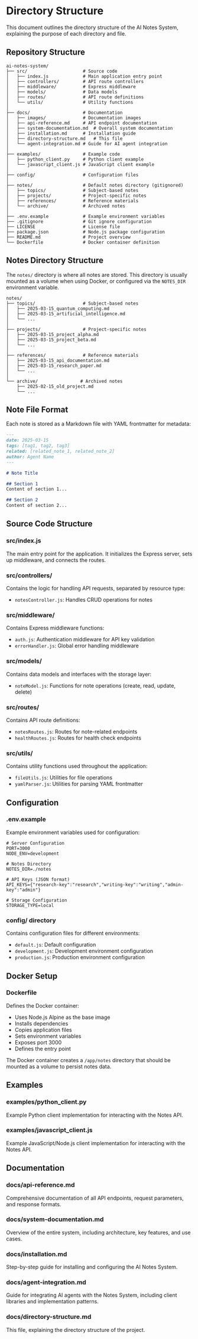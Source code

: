 # Directory Structure

This document outlines the directory structure of the AI Notes System, explaining the purpose of each directory and file.

## Repository Structure

```
ai-notes-system/
├── src/                     # Source code
│   ├── index.js             # Main application entry point
│   ├── controllers/         # API route controllers
│   ├── middleware/          # Express middleware
│   ├── models/              # Data models
│   ├── routes/              # API route definitions
│   └── utils/               # Utility functions
│
├── docs/                    # Documentation
│   ├── images/              # Documentation images
│   ├── api-reference.md     # API endpoint documentation
│   ├── system-documentation.md  # Overall system documentation
│   ├── installation.md      # Installation guide
│   ├── directory-structure.md   # This file
│   └── agent-integration.md # Guide for AI agent integration
│
├── examples/                # Example code
│   ├── python_client.py     # Python client example
│   └── javascript_client.js # JavaScript client example
│
├── config/                  # Configuration files
│
├── notes/                   # Default notes directory (gitignored)
│   ├── topics/              # Subject-based notes
│   ├── projects/            # Project-specific notes
│   ├── references/          # Reference materials
│   └── archive/             # Archived notes
│
├── .env.example             # Example environment variables
├── .gitignore               # Git ignore configuration
├── LICENSE                  # License file
├── package.json             # Node.js package configuration
├── README.md                # Project overview
└── Dockerfile               # Docker container definition
```

## Notes Directory Structure

The `notes/` directory is where all notes are stored. This directory is usually mounted as a volume when using Docker, or configured via the `NOTES_DIR` environment variable.

```
notes/
├── topics/                  # Subject-based notes
│   ├── 2025-03-15_quantum_computing.md
│   ├── 2025-03-15_artificial_intelligence.md
│   └── ...
│
├── projects/                # Project-specific notes
│   ├── 2025-03-15_project_alpha.md
│   ├── 2025-03-15_project_beta.md
│   └── ...
│
├── references/              # Reference materials
│   ├── 2025-03-15_api_documentation.md
│   ├── 2025-03-15_research_paper.md
│   └── ...
│
└── archive/                # Archived notes
    ├── 2025-02-15_old_project.md
    └── ...
```

## Note File Format

Each note is stored as a Markdown file with YAML frontmatter for metadata:

```markdown
---
date: 2025-03-15
tags: [tag1, tag2, tag3]
related: [related_note_1, related_note_2]
author: Agent Name
---

# Note Title

## Section 1
Content of section 1...

## Section 2
Content of section 2...
```

## Source Code Structure

### src/index.js

The main entry point for the application. It initializes the Express server, sets up middleware, and connects the routes.

### src/controllers/

Contains the logic for handling API requests, separated by resource type:

- `notesController.js`: Handles CRUD operations for notes

### src/middleware/

Contains Express middleware functions:

- `auth.js`: Authentication middleware for API key validation
- `errorHandler.js`: Global error handling middleware

### src/models/

Contains data models and interfaces with the storage layer:

- `noteModel.js`: Functions for note operations (create, read, update, delete)

### src/routes/

Contains API route definitions:

- `notesRoutes.js`: Routes for note-related endpoints
- `healthRoutes.js`: Routes for health check endpoints

### src/utils/

Contains utility functions used throughout the application:

- `fileUtils.js`: Utilities for file operations
- `yamlParser.js`: Utilities for parsing YAML frontmatter

## Configuration

### .env.example

Example environment variables used for configuration:

```
# Server Configuration
PORT=3000
NODE_ENV=development

# Notes Directory
NOTES_DIR=./notes

# API Keys (JSON format)
API_KEYS={"research-key":"research","writing-key":"writing","admin-key":"admin"}

# Storage Configuration
STORAGE_TYPE=local
```

### config/ directory

Contains configuration files for different environments:

- `default.js`: Default configuration
- `development.js`: Development environment configuration
- `production.js`: Production environment configuration

## Docker Setup

### Dockerfile

Defines the Docker container:

- Uses Node.js Alpine as the base image
- Installs dependencies
- Copies application files
- Sets environment variables
- Exposes port 3000
- Defines the entry point

The Docker container creates a `/app/notes` directory that should be mounted as a volume to persist notes data.

## Examples

### examples/python_client.py

Example Python client implementation for interacting with the Notes API.

### examples/javascript_client.js

Example JavaScript/Node.js client implementation for interacting with the Notes API.

## Documentation

### docs/api-reference.md

Comprehensive documentation of all API endpoints, request parameters, and response formats.

### docs/system-documentation.md

Overview of the entire system, including architecture, key features, and use cases.

### docs/installation.md

Step-by-step guide for installing and configuring the AI Notes System.

### docs/agent-integration.md

Guide for integrating AI agents with the Notes System, including client libraries and implementation patterns.

### docs/directory-structure.md

This file, explaining the directory structure of the project.